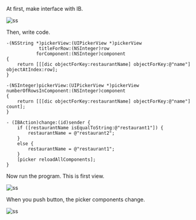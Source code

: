 At first, make interface with IB.

![ss](http://farm9.staticflickr.com/8297/7772269034_f0069ba57b.jpg)

Then, write code.

	-(NSString *)pickerView:(UIPickerView *)pickerView 
	            titleForRow:(NSInteger)row 
	           forComponent:(NSInteger)component
	{
	    return [[[dic objectForKey:restaurantName] objectForKey:@"name"] objectAtIndex:row];
	}
	
	-(NSInteger)pickerView:(UIPickerView *)pickerView 
	numberOfRowsInComponent:(NSInteger)component
	{
	    return [[[dic objectForKey:restaurantName] objectForKey:@"name"] count];
	}
	
	- (IBAction)change:(id)sender {
	    if ([restaurantName isEqualToString:@"restaurant1"]) {
	        restaurantName = @"restaurant2";
	    }
	    else {
	        restaurantName = @"restaurant1";
	    }
	    [picker reloadAllComponents];
	}

Now run the program. This is first view.

![ss](http://farm9.staticflickr.com/8443/7772291506_e8b3e40627.jpg)

When you push button, the picker components change.

![ss](http://farm8.staticflickr.com/7249/7772291598_f605c425c2.jpg)
